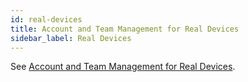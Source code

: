 ```yaml
---
id: real-devices
title: Account and Team Management for Real Devices
sidebar_label: Real Devices
---
```


See [Account and Team Management for Real Devices](https://wiki.saucelabs.com/pages/viewpage.action?pageId=92677343).
